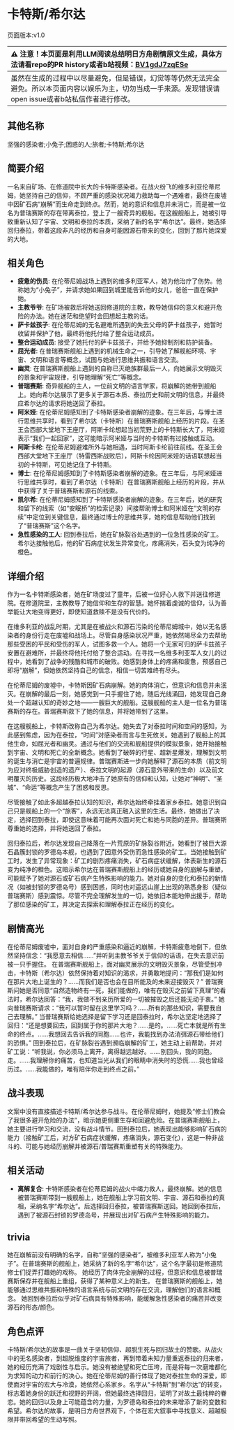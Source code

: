 # 卡特斯/希尔达
页面版本:v1.0
 

| :warning: 注意！本页面是利用LLM阅读总结明日方舟剧情原文生成，具体方法请看repo的PR history或者b站视频：[BV1gdJ7zqESe](https://www.bilibili.com/video/BV1gdJ7zqESe/)         |
|:----------------------------|
| 虽然在生成的过程中以尽量避免，但是错误，幻觉等等仍然无法完全避免。所以本页面内容以娱乐为主，切勿当成一手来源。发现错误请open issue或者b站私信作者进行修改。|



## 其他名称
坚强的感染者;小兔子;困惑的人;旅者;卡特斯;希尔达
## 简要介绍
一名来自矿场、在修道院中长大的卡特斯感染者。在战火纷飞的维多利亚伦蒂尼姆，她坚持自己的信仰，不顾严重的感染状况竭力救助每一个遇难者，最终在废墟中因矿石病“崩解”而生命走到终点。然而，她的意识和信息并未消亡，而是被一位名为普瑞赛斯的存在带离泰拉，登上了一艘奇异的舰船。在这艘舰船上，她被引导致重新认知了宇宙、文明和泰拉的本质，采纳了新的名字“希尔达”。最终，她选择回归泰拉，带着这段非凡的经历和自身可能因源石带来的变化，回到了那片她深爱的大地。
## 相关角色
-   **疲惫的伤员**: 在伦蒂尼姆战场上遇到的维多利亚军人，她为他治疗了伤势。他称她为“小兔子”，并请求她如果回到城里能告诉他的女儿，爸爸一直在保护她。
-   **主教爷爷**: 在矿场被救后将她送回修道院的主教，教导她信仰的意义和避开危险的办法。她在迷茫和绝望时会回想起主教的话。
-   **萨卡兹孩子**: 在伦蒂尼姆的无名避难所遇到的失去父母的萨卡兹孩子，她暂时收留并保护了他，最终将他托付给了整合运动成员。
-   **整合运动成员**: 接受了她托付的萨卡兹孩子，并给予她抑制剂和防护装备。
-   **屈光者**: 在普瑞赛斯舰船上遇到的机械生命之一，引导她了解舰船环境、宇宙、文明和语言等概念，试图与她进行思维共振和语言交流。
-   **幽灵**: 在普瑞赛斯舰船上遇到的自称已灭绝族群最后一人，向她展示文明毁灭的景象和宇宙规律，引导她理解“死亡”等概念。
-   **普瑞赛斯**: 奇异舰船的主人，一位前文明的语言学家，将崩解的她带到舰船上。她向希尔达展示了更多关于源石本质、泰拉历史和前文明的信息，并最终应希尔达的请求将她送回了泰拉。
-   **阿米娅**: 在伦蒂尼姆感知到了卡特斯感染者崩解的迹象。在三年后，与博士进行思维共享时，看到了希尔达（卡特斯）在普瑞赛斯舰船上经历的片段。在圣王会西部大堂地下王座厅，阿斯卡纶想起当初荒野上的卡特斯长大了，阿米娅表示“我们一起回家”，这可能暗示阿米娅与当时的卡特斯有过接触或互动。
-   **阿斯卡纶**: 在伦蒂尼姆避难所外与她相遇，当时阿斯卡纶前往前线。在圣王会西部大堂地下王座厅（特雷西斯战败后），阿斯卡纶因阿米娅的话语联想起当初的卡特斯，可见她记住了卡特斯。
-   **博士**: 在伦蒂尼姆感知到了卡特斯感染者崩解的迹象。在三年后，与阿米娅进行思维共享时，看到了希尔达（卡特斯）在普瑞赛斯舰船上经历的片段，并从中获得了关于普瑞赛斯和源石的线索。
-   **凯尔希**: 在伦蒂尼姆感知到了卡特斯感染者崩解的迹象。在三年后，她的研究和留下的线索（如“安眠桥”的检索记录）间接帮助博士和阿米娅在“文明的存续”中定位到关键信息，最终通过博士的思维共享，她的信息帮助他们找到了“普瑞赛斯”这个名字。
-   **急性感染的工人**: 回到泰拉后，她在矿脉裂谷处遇到的一位急性感染的矿工。希尔达接触他后，他的矿石病症状发生异常变化，疼痛消失，石头变为纯净的橙色。
## 详细介绍
作为一名卡特斯感染者，她在矿场度过了童年，后被一位好心人救下并送往修道院。在修道院里，主教教导了她信仰和生存的智慧。她怀揣着虔诚的信仰，认为善举能让大地变得更好，即使知道救赎不是没有代价的。

在维多利亚的战乱时期，尤其是在被战火和源石污染的伦蒂尼姆城中，她以无名感染者的身份行走在废墟和战场上。尽管自身感染状况严重，她依然竭尽全力去帮助那些受困的平民和受伤的军人，试图多救一个人。她将一个无家可归的萨卡兹孩子安置在避难所，并最终将他托付给了整合运动。在寻找一名维多利亚军人女儿的过程中，她看到了战争的残酷和城市的破败。她感到身体上的疼痛和疲惫，预感自己即将“崩解”，但她依然坚持自己的信念，相信一切苦难终有尽头。

在伦蒂尼姆的废墟中，卡特斯因矿石病崩解。她的肉体消亡，但意识和信息并未泯灭。在崩解的最后一刻，她感觉到一只手握住了她，随后光线涌回，她发现自己身处一个超越认知的奇妙之地——一艘巨大的舰船。这艘舰船的主人是一位名为普瑞赛斯的存在。普瑞赛斯救下了她的信息，并将她带到了这里。

在这艘舰船上，卡特斯改称自己为希尔达。她失去了对泰拉时间和空间的感知，为此感到焦虑，因为在泰拉，“时间”对感染者而言与生死攸关。她遇到了舰船上的其他生命，如屈光者和幽灵。通过与他们的交流和舰船提供的模拟景象，她开始接触到宇宙、文明和死亡的全新概念。她看到了破碎的行星、超新星爆发，理解到文明的诞生与消亡是宇宙的普遍规律。普瑞赛斯进一步向她解释了源石的本质（前文明为应对终极威胁创造的遗产）、泰拉文明的起源（源石意外带来的生命）以及前文明覆灭的历史。这段经历极大地冲击了她原有的信仰和认知，让她对“神明”、“圣城”、“命运”等概念产生了困惑和反思。

尽管接触了如此多超越泰拉认知的知识，希尔达始终牵挂着家乡泰拉。她意识到自己只是舰船上的一个“旅客”，永远无法真正融入这里的生活。最终，她做出了决定，选择回到泰拉，即使这意味着可能再次面对死亡和她与同胞的差异。普瑞赛斯尊重她的选择，并将她送回了泰拉。

回归泰拉后，希尔达发现自己降落在一片荒原的矿脉裂谷附近。她看到了被巨大源石晶簇封锁的罗德岛本舰，也遇到了因意外受伤而急性感染的矿工。当她接触到矿工时，发生了异常现象：矿工的剧烈疼痛消失，矿石病症状缓解，体表新生的源石变为纯净的橙色。这暗示希尔达在普瑞赛斯舰船上的经历或她自身的崩解与重塑，可能赋予了她对源石或矿石病产生特殊影响的能力。她对自身的变化和泰拉的新情况（如被封锁的罗德岛号）感到困惑，同时也对遥远山崖上出现的熟悉身影（疑似普瑞赛斯）感到震惊。尽管不完全理解发生的一切，她依旧本能地伸出援手，帮助了那位感染的矿工，并决定去探索和理解泰拉正在经历的变化。
## 剧情高光
在伦蒂尼姆废墟中，面对自身的严重感染和逼近的崩解，卡特斯疲惫地倒下，但依然坚持信念：“我愿意去相信......”并听到主教爷爷关于信仰的话语，在失去意识前被一只手握住。
在普瑞赛斯舰船上，面对幽灵展示的文明毁灭景象，尽管受到冲击，卡特斯（希尔达）依然保持着对知识的渴求，并勇敢地提问：“那我们是如何在那片大地上诞生的？......而我们是否也会在目所能及的未来迎接毁灭？”
普瑞赛斯问她是否同意“自然造物终有一死，我们能做的，唯有在毁灭之前留下真理”的看法时，希尔达回答：“我，我做不到亲历所爱的一切被摧毁之后还能无动于衷。”
她向普瑞赛斯请求：“我可以暂时留在这里学习吗？......所有的那些知识，需要我自己去理解。”
当普瑞赛斯给她选择是留下学习还是回泰拉时，希尔达坚定地选择了回归：“还是想要回去，回到属于你的那片大地？......是的。......死亡本就是所有生命的终点。......我想回去告诉我的同胞......也许，我能找到办法消弭源石带给他们的恐惧。”
回到泰拉后，在矿脉裂谷遇到濒临崩解的矿工，她主动上前帮助，并对矿工说：“听我说，你必须马上离开，离得越远越好。......别回头，我的同胞。走。......我理解你的痛苦，也知道当光从我们的眼睛中消失时的恐慌......我也曾经历过。......我能做的，唯有陪伴你走到终点之前。”
## 战斗表现
文案中没有直接描述卡特斯/希尔达参与战斗。在伦蒂尼姆时，她提及“修士们教会了我很多避开危险的办法”，暗示她更侧重生存和回避危险。在普瑞赛斯舰船上，她主要进行学习和交流，没有战斗情节。回到泰拉后，她表现出能够影响矿石病的能力（接触矿工后，对方矿石病症状缓解，疼痛消失，源石变化），这是一种非战斗的、可能与她经历崩解并被源石/普瑞赛斯重塑有关的特殊能力。
## 相关活动
-   **离解复合**: 卡特斯感染者在伦蒂尼姆的战火中竭力救人，最终崩解。她的信息被普瑞赛斯带到一艘舰船上，她在舰船上学习前文明、宇宙、源石和泰拉的真相，采纳名字“希尔达”。后选择回归泰拉，被普瑞赛斯送回。她回到泰拉后，遇到了被源石封锁的罗德岛号，并展现出对矿石病产生特殊影响的能力。
## trivia
她在崩解前没有明确的名字，自称“坚强的感染者”，被维多利亚军人称为“小兔子”。在普瑞赛斯的舰船上，她采纳了新的名字“希尔达”，这个名字最初是修道院修士们捉弄打趣她的戏称。
她经历了肉体完全崩解的过程，但意识和信息被普瑞赛斯保存并在舰船上重组，获得了某种意义上的新生。
在普瑞赛斯的舰船上，她能够通过思维共振和特殊的语言系统与前文明的存在交流，理解他们的语言和概念。
她回到泰拉后似乎对矿石病具有特殊影响，能缓解急性感染者的痛苦并改变源石的形态/颜色。
## 角色点评
卡特斯/希尔达的故事是一曲关于坚韧信仰、超脱生死与回归故土的赞歌。从战火中的无名感染者，到超脱维度的宇宙旅者，再到带着未知力量重返泰拉的归来者，她的经历充满了戏剧性与启示。她没有被绝望和死亡压垮，而是将每一次磨难都化为求知的动力和前行的决心。她在伦蒂尼姆的善行体现了她对泰拉生命的深爱，即使面对宇宙的宏大与冷漠，她依然心系家乡。名字从“卡特斯”到“希尔达”的转变，标志着她身份的跃迁和视野的开阔，但她最终选择回归，证明了对故土最纯粹的眷恋。她的回归以及身上可能蕴含的力量，为罗德岛和泰拉的未来增添了新的变数和希望。希尔达的故事，是明日方舟世界观下，个体在宏大叙事中寻找意义、超越极限并带回希望的生动写照。